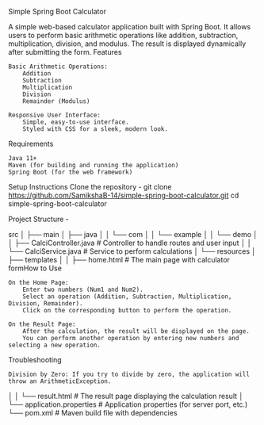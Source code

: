Simple Spring Boot Calculator

A simple web-based calculator application built with Spring Boot. It allows users to perform basic arithmetic operations like addition, subtraction, multiplication, division, and modulus. The result is displayed dynamically after submitting the form.
Features

    Basic Arithmetic Operations:
        Addition
        Subtraction
        Multiplication
        Division
        Remainder (Modulus)

    Responsive User Interface:
        Simple, easy-to-use interface.
        Styled with CSS for a sleek, modern look.

Requirements

    Java 11+
    Maven (for building and running the application)
    Spring Boot (for the web framework)

Setup Instructions
Clone the repository - git clone https://github.com/SamikshaB-14/simple-spring-boot-calculator.git
cd simple-spring-boot-calculator

Project Structure - 

src
│
├── main
│   ├── java
│   │   └── com
│   │       └── example
│   │           └── demo
│   │               ├── CalciController.java       # Controller to handle routes and user input
│   │               └── CalciService.java          # Service to perform calculations
│   └── resources
│       ├── templates
│       │   ├── home.html                         # The main page with calculator formHow to Use




    On the Home Page:
        Enter two numbers (Num1 and Num2).
        Select an operation (Addition, Subtraction, Multiplication, Division, Remainder).
        Click on the corresponding button to perform the operation.

    On the Result Page:
        After the calculation, the result will be displayed on the page.
        You can perform another operation by entering new numbers and selecting a new operation.

Troubleshooting

    Division by Zero: If you try to divide by zero, the application will throw an ArithmeticException.


│       │   └── result.html                       # The result page displaying the calculation result
│       └── application.properties                # Application properties (for server port, etc.)
└── pom.xml                                      # Maven build file with dependencies
